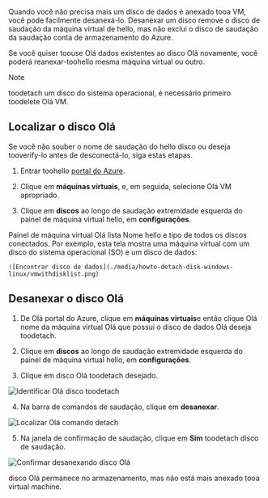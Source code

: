 Quando você não precisa mais um disco de dados é anexado tooa VM, você pode facilmente desanexá-lo. Desanexar um disco remove o disco de saudação da máquina virtual de hello, mas não exclui o disco de saudação da saudação conta de armazenamento do Azure.

Se você quiser toouse Olá dados existentes ao disco Olá novamente, você poderá reanexar-toohello mesma máquina virtual ou outro.  

> [!NOTE]
> toodetach um disco do sistema operacional, é necessário primeiro toodelete Olá VM.
>

## <a name="find-hello-disk"></a>Localizar o disco Olá
Se você não souber o nome de saudação do hello disco ou deseja tooverify-lo antes de desconectá-lo, siga estas etapas.

1. Entrar toohello [portal do Azure](https://portal.azure.com).

2. Clique em **máquinas virtuais**, e, em seguida, selecione Olá VM apropriado.

3. Clique em **discos** ao longo de saudação extremidade esquerda do painel de máquina virtual hello, em **configurações**.

 Painel de máquina virtual Olá lista Nome hello e tipo de todos os discos conectados. Por exemplo, esta tela mostra uma máquina virtual com um disco do sistema operacional (SO) e um disco de dados:

    ![Encontrar disco de dados](./media/howto-detach-disk-windows-linux/vmwithdisklist.png)

## <a name="detach-hello-disk"></a>Desanexar o disco Olá
1. De Olá portal do Azure, clique em **máquinas virtuais**e então clique Olá nome da máquina virtual Olá que possui o disco de dados Olá deseja toodetach.

2. Clique em **discos** ao longo de saudação extremidade esquerda do painel de máquina virtual hello, em **configurações**.

3. Clique em disco Olá toodetach desejado.

  ![Identificar Olá disco toodetach](./media/howto-detach-disk-windows-linux/disklist.png)

4. Na barra de comandos de saudação, clique em **desanexar**.

  ![Localizar Olá comando detach](./media/howto-detach-disk-windows-linux/diskdetachcommand.png)

5. Na janela de confirmação de saudação, clique em **Sim** toodetach disco de saudação.

  ![Confirmar desanexando disco Olá](./media/howto-detach-disk-windows-linux/confirmdetach.png)

disco Olá permanece no armazenamento, mas não está mais anexado tooa virtual machine.
